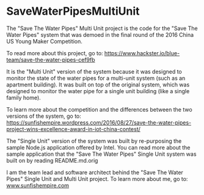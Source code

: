 SaveWaterPipesMultiUnit
============================
The "Save The Water Pipes" Multi Unit project is the code for the "Save The Water Pipes" system that was demoed in the final round of the 2016 China US Young Maker Competition.

To read more about this project, go to:
https://www.hackster.io/blue-team/save-the-water-pipes-cef9fb

It is the "Multi Unit" version of the system because it was designed to monitor the state of the water pipes for a multi-unit system (such as an apartment building). It was built on top of the original system, which was designed to monitor the water pipe for a single unit building (like a single family home).

To learn more about the competition and the differences between the two versions of the system, go to:
https://sunfishempire.wordpress.com/2016/08/27/save-the-water-pipes-project-wins-excellence-award-in-iot-china-contest/

The "Single Unit" version of the system was built by re-purposing the sample Node.js application offered by Intel. You can read more about the sample application that the "Save The Water Pipes" Single Unit system was built on by reading README.md.orig

I am the team lead and software architect behind the "Save The Water Pipes" Single Unit and Multi Unit project. To learn more about me, go to: www.sunfishempire.com
